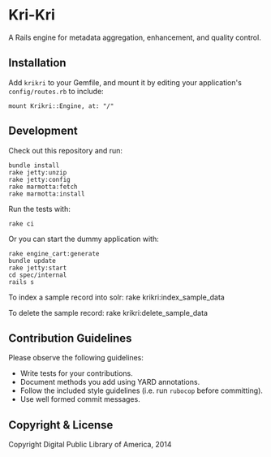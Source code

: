 Kri-Kri
=======

A Rails engine for metadata aggregation, enhancement, and quality control.

Installation
-------------

Add `krikri` to your Gemfile, and mount it by editing your application's `config/routes.rb`
to include:

    mount Krikri::Engine, at: "/"

Development
-----------

Check out this repository and run:

    bundle install
    rake jetty:unzip
    rake jetty:config
    rake marmotta:fetch
    rake marmotta:install

Run the tests with:

    rake ci

Or you can start the dummy application with:

    rake engine_cart:generate
    bundle update
    rake jetty:start
    cd spec/internal
    rails s

To index a sample record into solr:
    rake krikri:index_sample_data

To delete the sample record:
    rake krikri:delete_sample_data

Contribution Guidelines
-----------------------
Please observe the following guidelines:

  - Write tests for your contributions.
  - Document methods you add using YARD annotations.
  - Follow the included style guidelines (i.e. run `rubocop` before committing).
  - Use well formed commit messages.

Copyright & License
--------------------

Copyright Digital Public Library of America, 2014
